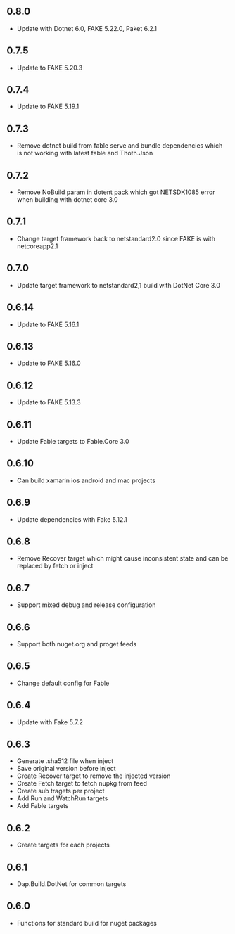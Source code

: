 ## 0.8.0
* Update with Dotnet 6.0, FAKE 5.22.0, Paket 6.2.1

## 0.7.5
* Update to FAKE 5.20.3

## 0.7.4
* Update to FAKE 5.19.1

## 0.7.3
* Remove dotnet build from fable serve and bundle dependencies which is not working with latest fable and Thoth.Json

## 0.7.2
* Remove NoBuild param in dotent pack which got NETSDK1085 error when building with dotnet core 3.0

## 0.7.1
* Change target framework back to netstandard2.0 since FAKE is with netcoreapp2.1

## 0.7.0
* Update target framework to netstandard2,1 build with DotNet Core 3.0

## 0.6.14
* Update to FAKE 5.16.1

## 0.6.13
* Update to FAKE 5.16.0

## 0.6.12
* Update to FAKE 5.13.3

## 0.6.11
* Update Fable targets to Fable.Core 3.0

## 0.6.10
* Can build xamarin ios android and mac projects

## 0.6.9
* Update dependencies with Fake 5.12.1

## 0.6.8
* Remove Recover target which might cause inconsistent state and can be replaced by fetch or inject

## 0.6.7
* Support mixed debug and release configuration

## 0.6.6
* Support both nuget.org and proget feeds

## 0.6.5
* Change default config for Fable

## 0.6.4
* Update with Fake 5.7.2

## 0.6.3
* Generate .sha512 file when inject
* Save original version before inject
* Create Recover target to remove the injected version
* Create Fetch target to fetch nupkg from feed
* Create sub tragets per project
* Add Run and WatchRun targets
* Add Fable targets

## 0.6.2
* Create targets for each projects

## 0.6.1
* Dap.Build.DotNet for common targets

## 0.6.0
* Functions for standard build for nuget packages
